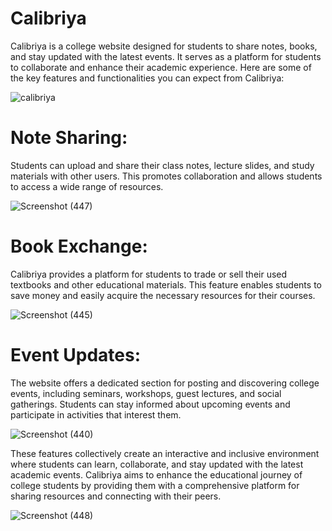 # Calibriya

Calibriya is a college website designed for students to share notes, books, and stay updated with the latest events. It serves as a platform for students to collaborate and enhance their academic experience. Here are some of the key features and functionalities you can expect from Calibriya:


![calibriya](https://github.com/Bhumika-Sethi/Calibriya/assets/67055739/ad4caeb8-f7c7-40eb-bad0-f96879236628)


# Note Sharing:
Students can upload and share their class notes, lecture slides, and study materials with other users. This promotes collaboration and allows students to access a wide range of resources.


![Screenshot (447)](https://github.com/Bhumika-Sethi/Calibriya/assets/67055739/d8261991-3e9f-454f-b438-0eb5de885d24)


# Book Exchange:
Calibriya provides a platform for students to trade or sell their used textbooks and other educational materials. This feature enables students to save money and easily acquire the necessary resources for their courses.

![Screenshot (445)](https://github.com/Bhumika-Sethi/Calibriya/assets/67055739/05c10259-2731-4f5d-9375-efb666442871)


# Event Updates:
The website offers a dedicated section for posting and discovering college events, including seminars, workshops, guest lectures, and social gatherings. Students can stay informed about upcoming events and participate in activities that interest them.


![Screenshot (440)](https://github.com/Bhumika-Sethi/Calibriya/assets/67055739/59725d94-c74d-47b8-b0ff-d7712e87bf17)


These features collectively create an interactive and inclusive environment where students can learn, collaborate, and stay updated with the latest academic events. Calibriya aims to enhance the educational journey of college students by providing them with a comprehensive platform for sharing resources and connecting with their peers.


![Screenshot (448)](https://github.com/Bhumika-Sethi/Calibriya/assets/67055739/1c118950-550a-47c5-9079-23f733223726)

